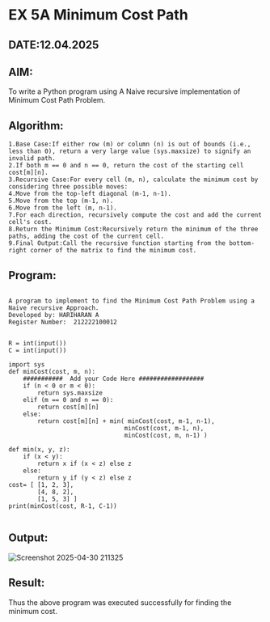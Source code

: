 # EX 5A Minimum Cost Path
## DATE:12.04.2025
## AIM:
To write a Python program using A Naive recursive implementation of Minimum Cost Path Problem.

## Algorithm:
```
1.Base Case:If either row (m) or column (n) is out of bounds (i.e., less than 0), return a very large value (sys.maxsize) to signify an invalid path.
2.If both m == 0 and n == 0, return the cost of the starting cell cost[m][n].
3.Recursive Case:For every cell (m, n), calculate the minimum cost by considering three possible moves:
4.Move from the top-left diagonal (m-1, n-1).
5.Move from the top (m-1, n).
6.Move from the left (m, n-1).
7.For each direction, recursively compute the cost and add the current cell's cost.
8.Return the Minimum Cost:Recursively return the minimum of the three paths, adding the cost of the current cell.
9.Final Output:Call the recursive function starting from the bottom-right corner of the matrix to find the minimum cost.
```
## Program:
```

A program to implement to find the Minimum Cost Path Problem using a  Naive recursive Approach.
Developed by: HARIHARAN A
Register Number:  212222100012


R = int(input())
C = int(input())

import sys
def minCost(cost, m, n):
    ###########  Add your Code Here ##################
    if (n < 0 or m < 0):
        return sys.maxsize
    elif (m == 0 and n == 0):
        return cost[m][n]
    else:
        return cost[m][n] + min( minCost(cost, m-1, n-1),
                                minCost(cost, m-1, n),
                                minCost(cost, m, n-1) )
                                
def min(x, y, z):
    if (x < y):
        return x if (x < z) else z
    else:
        return y if (y < z) else z
cost= [ [1, 2, 3],
        [4, 8, 2],
        [1, 5, 3] ]
print(minCost(cost, R-1, C-1))


```

## Output:
![Screenshot 2025-04-30 211325](https://github.com/user-attachments/assets/0211da6d-ee34-4ecd-99a0-37f82c534dc5)

## Result:
Thus the above program was executed successfully for finding the minimum cost.
